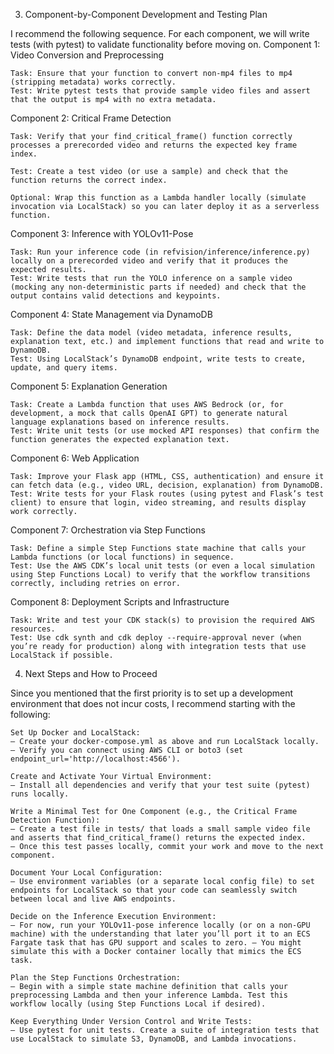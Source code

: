 3. Component-by-Component Development and Testing Plan

I recommend the following sequence. For each component, we will write tests (with pytest) to validate functionality before moving on.
Component 1: Video Conversion and Preprocessing

    Task: Ensure that your function to convert non-mp4 files to mp4 (stripping metadata) works correctly.
    Test: Write pytest tests that provide sample video files and assert that the output is mp4 with no extra metadata.

Component 2: Critical Frame Detection

    Task: Verify that your find_critical_frame() function correctly processes a prerecorded video and returns the expected key frame index.

    Test: Create a test video (or use a sample) and check that the function returns the correct index.

    Optional: Wrap this function as a Lambda handler locally (simulate invocation via LocalStack) so you can later deploy it as a serverless function.

Component 3: Inference with YOLOv11-Pose

    Task: Run your inference code (in refvision/inference/inference.py) locally on a prerecorded video and verify that it produces the expected results.
    Test: Write tests that run the YOLO inference on a sample video (mocking any non-deterministic parts if needed) and check that the output contains valid detections and keypoints.

Component 4: State Management via DynamoDB

    Task: Define the data model (video metadata, inference results, explanation text, etc.) and implement functions that read and write to DynamoDB.
    Test: Using LocalStack’s DynamoDB endpoint, write tests to create, update, and query items.

Component 5: Explanation Generation

    Task: Create a Lambda function that uses AWS Bedrock (or, for development, a mock that calls OpenAI GPT) to generate natural language explanations based on inference results.
    Test: Write unit tests (or use mocked API responses) that confirm the function generates the expected explanation text.

Component 6: Web Application

    Task: Improve your Flask app (HTML, CSS, authentication) and ensure it can fetch data (e.g., video URL, decision, explanation) from DynamoDB.
    Test: Write tests for your Flask routes (using pytest and Flask’s test client) to ensure that login, video streaming, and results display work correctly.

Component 7: Orchestration via Step Functions

    Task: Define a simple Step Functions state machine that calls your Lambda functions (or local functions) in sequence.
    Test: Use the AWS CDK’s local unit tests (or even a local simulation using Step Functions Local) to verify that the workflow transitions correctly, including retries on error.

Component 8: Deployment Scripts and Infrastructure

    Task: Write and test your CDK stack(s) to provision the required AWS resources.
    Test: Use cdk synth and cdk deploy --require-approval never (when you’re ready for production) along with integration tests that use LocalStack if possible.

4. Next Steps and How to Proceed

Since you mentioned that the first priority is to set up a development environment that does not incur costs, I recommend starting with the following:

    Set Up Docker and LocalStack:
    – Create your docker-compose.yml as above and run LocalStack locally.
    – Verify you can connect using AWS CLI or boto3 (set endpoint_url='http://localhost:4566').

    Create and Activate Your Virtual Environment:
    – Install all dependencies and verify that your test suite (pytest) runs locally.

    Write a Minimal Test for One Component (e.g., the Critical Frame Detection Function):
    – Create a test file in tests/ that loads a small sample video file and asserts that find_critical_frame() returns the expected index.
    – Once this test passes locally, commit your work and move to the next component.

    Document Your Local Configuration:
    – Use environment variables (or a separate local config file) to set endpoints for LocalStack so that your code can seamlessly switch between local and live AWS endpoints.

    Decide on the Inference Execution Environment:
    – For now, run your YOLOv11-pose inference locally (or on a non-GPU machine) with the understanding that later you’ll port it to an ECS Fargate task that has GPU support and scales to zero. – You might simulate this with a Docker container locally that mimics the ECS task.

    Plan the Step Functions Orchestration:
    – Begin with a simple state machine definition that calls your preprocessing Lambda and then your inference Lambda. Test this workflow locally (using Step Functions Local if desired).

    Keep Everything Under Version Control and Write Tests:
    – Use pytest for unit tests. Create a suite of integration tests that use LocalStack to simulate S3, DynamoDB, and Lambda invocations.
